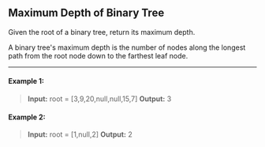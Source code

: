 ## Maximum Depth of Binary Tree

Given the root of a binary tree, return its maximum depth.

A binary tree's maximum depth is the number of nodes along the longest path from the root node down to the farthest leaf node.

---

#### Example 1:
> **Input:** root = [3,9,20,null,null,15,7]
> **Output:** 3

#### Example 2:
> **Input:** root = [1,null,2]
> **Output:** 2
